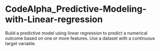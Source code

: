 # CodeAlpha_Predictive-Modeling-with-Linear-regression

Build a predictive model using linear regression to
predict a numerical outcome based on one or more
features. Use a dataset with a continuous target
variable.
